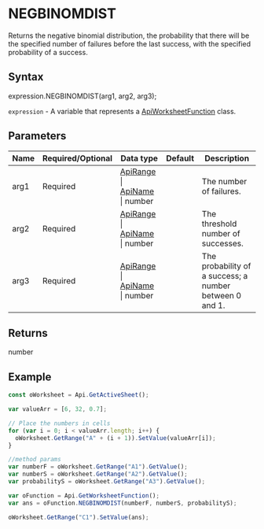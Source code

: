 # NEGBINOMDIST

Returns the negative binomial distribution, the probability that there will be the specified number of failures before the last success, with the specified probability of a success.

## Syntax

expression.NEGBINOMDIST(arg1, arg2, arg3);

`expression` - A variable that represents a [ApiWorksheetFunction](../ApiWorksheetFunction.md) class.

## Parameters

| **Name** | **Required/Optional** | **Data type** | **Default** | **Description** |
| ------------- | ------------- | ------------- | ------------- | ------------- |
| arg1 | Required | [ApiRange](../../ApiRange/ApiRange.md) &#124; [ApiName](../../ApiName/ApiName.md) &#124; number |  | The number of failures. |
| arg2 | Required | [ApiRange](../../ApiRange/ApiRange.md) &#124; [ApiName](../../ApiName/ApiName.md) &#124; number |  | The threshold number of successes. |
| arg3 | Required | [ApiRange](../../ApiRange/ApiRange.md) &#124; [ApiName](../../ApiName/ApiName.md) &#124; number |  | The probability of a success; a number between 0 and 1. |

## Returns

number

## Example



```javascript
const oWorksheet = Api.GetActiveSheet();

var valueArr = [6, 32, 0.7];

// Place the numbers in cells
for (var i = 0; i < valueArr.length; i++) {
  oWorksheet.GetRange("A" + (i + 1)).SetValue(valueArr[i]);
}

//method params
var numberF = oWorksheet.GetRange("A1").GetValue();
var numberS = oWorksheet.GetRange("A2").GetValue();
var probabilityS = oWorksheet.GetRange("A3").GetValue();

var oFunction = Api.GetWorksheetFunction();
var ans = oFunction.NEGBINOMDIST(numberF, numberS, probabilityS);

oWorksheet.GetRange("C1").SetValue(ans);

```
